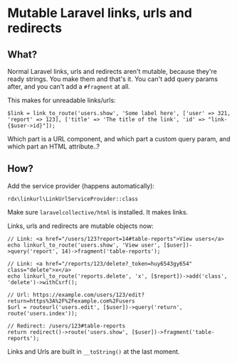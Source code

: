 Mutable Laravel links, urls and redirects
====

What?
----

Normal Laravel links, urls and redirects aren't mutable, because they're ready strings. You make
them and that's it. You can't add query params after, and you can't add a `#fragment` at all.

This makes for unreadable links/urls:

	$link = link_to_route('users.show', 'Some label here', ['user' => 321, 'report' => 123], ['title' => 'The title of the link', 'id' => "link-{$user->id}"]);

Which part is a URL component, and which part a custom query param, and which part an HTML attribute..?

How?
----

Add the service provider (happens automatically):

	rdx\linkurl\LinkUrlServiceProvider::class

Make sure `laravelcollective/html` is installed. It makes links.

Links, urls and redirects are mutable objects now:

	// Link: <a href="/users/123?report=14#table-reports">View users</a>
	echo linkurl_to_route('users.show', 'View user', [$user])->query('report', 14)->fragment('table-reports');

	// Link: <a href="/reports/123/delete?_token=huy6543gy654" class="delete">x</a>
	echo linkurl_to_route('reports.delete', 'x', [$report])->add('class', 'delete')->withCsrf();

	// Url: https://example.com/users/123/edit?return=https%3A%2F%2Fexample.com%2Fusers
	$url = routeurl('users.edit', [$user])->query('return', route('users.index'));

	// Redirect: /users/123#table-reports
	return redirect()->route('users.show', [$user])->fragment('table-reports');

Links and Urls are built in `__toString()` at the last moment.
